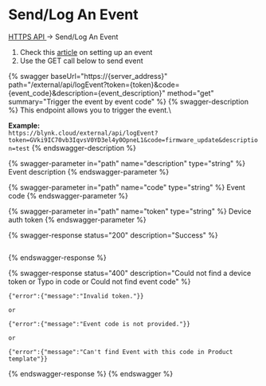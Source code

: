 # Send/Log An Event

[HTTPS API ](https-api-overview.md)-> Send/Log An Event

1. Check this [article](../getting-started/events-tutorial.md) on setting up an event
2. Use the GET call below to send event&#x20;

{% swagger baseUrl="https://{server_address}" path="/external/api/logEvent?token={token}&code={event_code}&description={event_description}" method="get" summary="Trigger the event by event code" %}
{% swagger-description %}
This endpoint allows you to trigger the event.\


**Example:**\
`https://blynk.cloud/external/api/logEvent?token=GVki9IC70vb3IqvsV0YD3el4y0OpneL1&code=firmware_update&description=test`
{% endswagger-description %}

{% swagger-parameter in="path" name="description" type="string" %}
Event description
{% endswagger-parameter %}

{% swagger-parameter in="path" name="code" type="string" %}
Event code
{% endswagger-parameter %}

{% swagger-parameter in="path" name="token" type="string" %}
Device auth token
{% endswagger-parameter %}

{% swagger-response status="200" description="Success" %}
```
```
{% endswagger-response %}

{% swagger-response status="400" description="Could not find a device token
or
Typo in code
or
Could not find event code" %}
```
{"error":{"message":"Invalid token."}}

or

{"error":{"message":"Event code is not provided."}}

or

{"error":{"message":"Can't find Event with this code in Product template"}}
```
{% endswagger-response %}
{% endswagger %}
